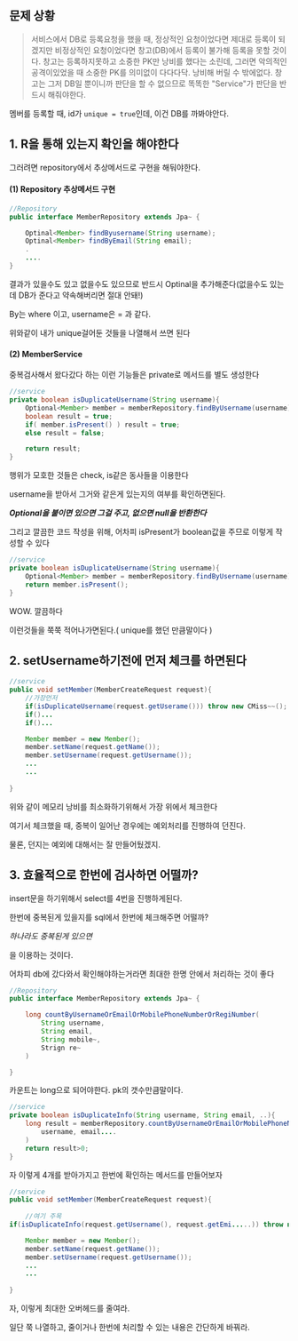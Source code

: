 
## 문제 상황

> 서비스에서 DB로 등록요청을 했을 때, 정상적인 요청이었다면 제대로 등록이 되겠지만 비정상적인 요청이었다면 창고(DB)에서 등록이 불가해 등록을 못할 것이다. 창고는 등록하지못하고 소중한 PK만 낭비를 했다는 소린데, 그러면 악의적인 공격이있었을 때 소중한 PK를 의미없이 다다다닥. 낭비해 버릴 수 밖에없다. 창고는 그저 DB일 뿐이니까 판단을 할 수 없으므로 똑똑한 "Service"가 판단을 반드시 해줘야한다.


멤버를 등록할 때, id가 `unique = true`인데, 이건 DB를 까봐야안다.



## 1. R을 통해 있는지 확인을 해야한다

그러려면 repository에서 추상메서드로 구현을 해둬야한다.

#### (1) Repository 추상메서드 구현

```java
//Repository
public interface MemberRepository extends Jpa~ {

	Optinal<Member> findByusername(String username);
	Optinal<Member> findByEmail(String email);
	.
	....
}
```

결과가 있을수도 있고 없을수도 있으므로 반드시 Optinal을 추가해준다(없을수도 있는데 DB가 준다고 약속해버리면 절대 안돼!)

By는 where 이고, username은 = 과 같다.

위와같이 내가 unique걸어둔 것들을 나열해서 쓰면 된다


#### (2) MemberService

중복검사해서 왔다갔다 하는 이런 기능들은 private로 메서드를 별도 생성한다

```java
//service
private boolean isDuplicateUsername(String username){
	Optional<Member> member = memberRepository.findByUsername(username);	
	boolean result = true;
	if( member.isPresent() ) result = true;
	else result = false;

	return result;
}
```

행위가 모호한 것들은 check, is같은 동사들을 이용한다

username을 받아서 그거와 같은게 있는지의 여부를 확인하면된다.

***Optional을 붙이면 있으면 그걸 주고, 없으면 null을 반환한다***


그리고 깔끔한 코드 작성을 위해, 어차피 isPresent가 boolean값을 주므로 이렇게 작성할 수 있다

```java
//service
private boolean isDuplicateUsername(String username){
	Optional<Member> member = memberRepository.findByUsername(username);
	return member.isPresent();
}
```

WOW. 깔끔하다

이런것들을 쭉쭉 적어나가면된다.( unique를 했던 만큼말이다 )



## 2. setUsername하기전에 먼저 체크를 하면된다

```java
//service
public void setMember(MemberCreateRequest request){
	//가장먼저
	if(isDuplicateUsername(request.getUserame())) throw new CMiss~~();
	if()...
	if()...

	Member member = new Member();
	member.setName(request.getName());
	member.setUsername(request.getUsername());
	...
	...
	
} 
```

위와 같이 메모리 낭비를 최소화하기위해서 가장 위에서 체크한다

여기서 체크했을 때, 중복이 일어난 경우에는 예외처리를 진행하여 던진다.

물론, 던지는 예외에 대해서는 잘 만들어뒀겠지.




## 3. 효율적으로 한번에 검사하면 어떨까?

insert문을 하기위해서 select를 4번을 진행하게된다.

한번에 중복된게 있을지를 sql에서 한번에 체크해주면 어떨까?

*하나라도 중복된게 있으면*

을 이용하는 것이다.



어차피 db에 갔다와서 확인해야하는거라면 최대한 한명 안에서 처리하는 것이 좋다

```java
//Repository
public interface MemberRepository extends Jpa~ {

	long countByUsernameOrEmailOrMobilePhoneNumberOrRegiNumber(
		String username,
		String email,
		String mobile~,
		Strign re~
	)

}
```

카운트는 long으로 되어야한다. pk의 갯수만큼말이다.


```java
//service
private boolean isDuplicateInfo(String username, String email, ..){
	long result = memberRepository.countByUsernameOrEmailOrMobilePhoneNumberOrRegiNumber(
		username, email....
	)
	return result>0;
}
```

자 이렇게 4개를 받아가지고 한번에 확인하는 메서드를 만들어보자

```java
//service
public void setMember(MemberCreateRequest request){
	
	//여기 주목
if(isDuplicateInfo(request.getUsername(), request.getEmi.....)) throw new CMissing~...

	Member member = new Member();
	member.setName(request.getName());
	member.setUsername(request.getUsername());
	...
	...
	
} 
```


자, 이렇게 최대한 오버헤드를 줄여라.

일단 쭉 나열하고, 줄이거나 한번에 처리할 수 있는 내용은 간단하게 바꿔라.